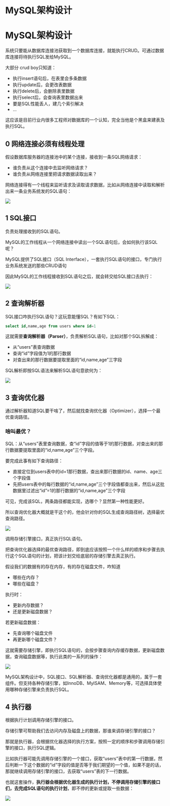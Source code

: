 # MySQL架构设计

# MySQL架构设计

系统只要能从数据库连接池获取到一个数据库连接，就能执行CRUD。可通过数据库连接将待执行SQL发给MySQL。

大部分 crud boy只知道：

- 执行insert语句后，在表里会多条数据
- 执行update后，会更改表数据
- 执行delete后，会删除表里数据
- 执行select后，会查询表里数据出来
- 要是SQL性能丢人，建几个索引解决
- ...

这应该是目前行业内很多工程师对数据库的一个认知，完全当他是个黑盒来建表及执行SQL。

## 0 网络连接必须有线程处理

假设数据库服务器的连接池中的某个连接，接收到一条SQL网络请求：

- 谁负责从这个连接中去监听网络请求？
- 谁负责从网络连接里把请求数据读取出来？

网络连接得有一个线程来监听请求及读取请求数据，比如从网络连接中读取和解析出来一条业务系统发的SQL语句：

![](https://my-img.javaedge.com.cn/javaedge-blog/2024/06/f934421bf3cf5b3212e044cf95b86a11.png)

## 1 SQL接口

负责处理接收到的SQL语句。

MySQL的工作线程从一个网络连接中读出一个SQL语句后，会如何执行该SQL呢？

MySQL提供了SQL接口（SQL    Interface），一套执行SQL语句的接口，专门执行业务系统发送的那些CRUD语句

因此MySQL的工作线程接收到SQL语句之后，就会转交给SQL接口去执行：

![](https://my-img.javaedge.com.cn/javaedge-blog/2024/06/b0cf78b99aa5f5ccf7e1c8f77148f08c.png)

## 2 查询解析器

SQL接口咋执行SQL语句？这玩意能懂SQL？有如下SQL：

```sql
select id,name,age from users where id=1
```

这就需要**查询解析器（Parser）**，负责解析SQL语句，比如对那个SQL拆解成：

- 从“users”表查询数据
- 查询“id”字段值为1的那行数据
- 对查出来的那行数据要提取里面的“id,name,age”三字段

SQL解析即按SQL语法来解析SQL语句意欲何为：

![](https://img-blog.csdnimg.cn/81030c10cb1b4ee8a9de2cd7e1472aeb.png?x-oss-process=image/watermark,type_d3F5LXplbmhlaQ,shadow_50,text_SmF2YUVkZ2U=,size_20,color_FFFFFF,t_70,g_se,x_16)

## 3 查询优化器

通过解析器知道SQL要干啥了，然后就找查询优化器（Optimizer），选择一个最优查询路径。

### 啥叫最优？

SQL：从“users”表里查询数据，查“id”字段的值等于1的那行数据，对查出来的那行数据要提取里面的“id,name,age”三个字段。

要完成此事有如下查询路径：

- 直接定位到users表中的id=1那行数据，查出来那行数据的id、name、age三个字段值
- 先把users表中的每行数据的“id,name,age”三个字段值都查出来，然后从这批数据里过滤出“id”=1的那行数据的“id,name,age”三个字段

可见，完成该SQL，两条路径都能实现，选哪个？显然第一种性能更好。

所以查询优化器大概就是干这个的，他会针对你的SQL生成查询路径树，选择最优查询路径。

![](https://my-img.javaedge.com.cn/javaedge-blog/2024/06/45ecf6bb1b10f44e41b05a91f1eaa2aa.png)

调用存储引擎接口，真正执行SQL语句。

把查询优化器选择的最优查询路径，即到底应该按照一个什么样的顺序和步骤去执行这个SQL语句的计划，把该计划交给底层的存储引擎去真正执行。

假设我们的数据有的存在内存，有的存在磁盘文件，咋知道

- 哪些在内存？
- 哪些在磁盘？

执行时：

- 更新内存数据？
- 还是更新磁盘数据？

若更新磁盘数据：

- 先查询哪个磁盘文件
- 再更新哪个磁盘文件？

这就需要存储引擎，即执行SQL语句的，会按步骤查询内存缓存数据，更新磁盘数据，查询磁盘数据等，执行此类的一系列的操作：

![](https://my-img.javaedge.com.cn/javaedge-blog/2024/06/fc944571ba6614145c2cd8e7c154a9c6.png)

﻿MySQL架构设计中，SQL接口、SQL解析器、查询优化器都是通用的，属于一套组件。但支持各种存储引擎，如InnoDB、MyISAM、Memory等，可选择具体使用哪种存储引擎来负责执行SQL。

## 4 执行器

根据执行计划调用存储引擎的接口。

存储引擎可帮助我们去访问内存及磁盘上的数据，那谁来调存储引擎的接口？

那就是执行器，会根据优化器选择的执行方案，按照一定的顺序和步骤调用存储引擎的接口，执行SQL逻辑。

比如执行器可能先调用存储引擎的一个接口，获取“users”表中的第一行数据，然后判断一下这个数据的“id”字段的值是否等于我们期望的一个值，如果不是的话，那就继续调用存储引擎的接口，去获取“users”表的下一行数据。

也就这套操作，**执行器会根据优化器生成的执行计划，不停调用存储引擎的接口们，去完成SQL语句的执行计划**，即不停的更新或提取一些数据：

![](https://my-img.javaedge.com.cn/javaedge-blog/2024/06/311c8f8e71749d4bce588fbb0c998f11.png)
